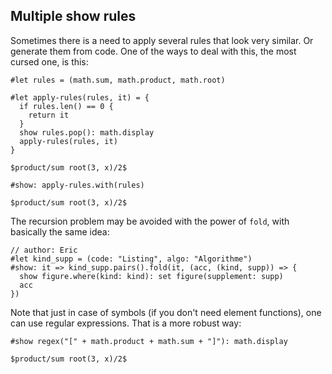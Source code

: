## Multiple show rules

Sometimes there is a need to apply several rules that look very similar. Or generate them from code. One of the ways to deal with this, the most cursed one, is this:

```typ
#let rules = (math.sum, math.product, math.root)

#let apply-rules(rules, it) = {
  if rules.len() == 0 {
    return it
  }
  show rules.pop(): math.display
  apply-rules(rules, it)
}

$product/sum root(3, x)/2$

#show: apply-rules.with(rules)

$product/sum root(3, x)/2$
```

The recursion problem may be avoided with the power of `fold`, with basically the same idea:

```typ
// author: Eric
#let kind_supp = (code: "Listing", algo: "Algorithme")
#show: it => kind_supp.pairs().fold(it, (acc, (kind, supp)) => {
  show figure.where(kind: kind): set figure(supplement: supp)
  acc
})
```

Note that just in case of symbols (if you don't need element functions), one can use regular expressions. That is a more robust way:

```typ
#show regex("[" + math.product + math.sum + "]"): math.display

$product/sum root(3, x)/2$
```